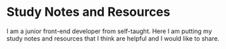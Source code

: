 # Study Notes and Resources

I am a junior front-end developer from self-taught.
Here I am putting my study notes and resources that I think are helpful and I would like to share.

